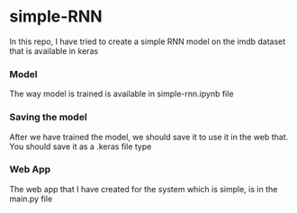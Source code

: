# simple-RNN
In this repo, I have tried to create a simple RNN model on the imdb dataset that is available in keras
### Model
The way model is trained is available in simple-rnn.ipynb file
### Saving the model
After we have trained the model, we should save it to use it in the web that. You should save it as a .keras file type
### Web App
The web app that I have created for the system which is simple, is in the main.py file
